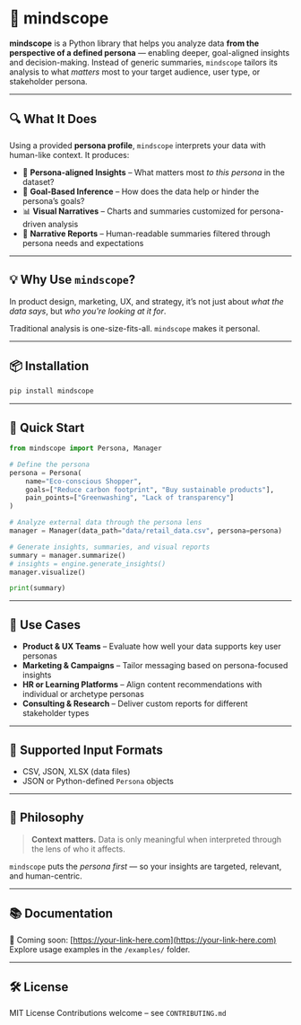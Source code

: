 # 🧠 mindscope

**mindscope** is a Python library that helps you analyze data **from the perspective of a defined persona** — enabling deeper, goal-aligned insights and decision-making. Instead of generic summaries, `mindscope` tailors its analysis to what *matters* most to your target audience, user type, or stakeholder persona.

---

## 🔍 What It Does

Using a provided **persona profile**, `mindscope` interprets your data with human-like context. It produces:

* 🎯 **Persona-aligned Insights** – What matters most *to this persona* in the dataset?
* 🧠 **Goal-Based Inference** – How does the data help or hinder the persona’s goals?
* 📊 **Visual Narratives** – Charts and summaries customized for persona-driven analysis
* 📝 **Narrative Reports** – Human-readable summaries filtered through persona needs and expectations

---

## 💡 Why Use `mindscope`?

In product design, marketing, UX, and strategy, it’s not just about *what the data says*, but *who you're looking at it for*.

Traditional analysis is one-size-fits-all. `mindscope` makes it personal.

---

## 📦 Installation

```bash
pip install mindscope
```

---

## 🧪 Quick Start

```python
from mindscope import Persona, Manager

# Define the persona
persona = Persona(
    name="Eco-conscious Shopper",
    goals=["Reduce carbon footprint", "Buy sustainable products"],
    pain_points=["Greenwashing", "Lack of transparency"]
)

# Analyze external data through the persona lens
manager = Manager(data_path="data/retail_data.csv", persona=persona)

# Generate insights, summaries, and visual reports
summary = manager.summarize()
# insights = engine.generate_insights()
manager.visualize()

print(summary)
```

---

## 🎯 Use Cases

* **Product & UX Teams** – Evaluate how well your data supports key user personas
* **Marketing & Campaigns** – Tailor messaging based on persona-focused insights
* **HR or Learning Platforms** – Align content recommendations with individual or archetype personas
* **Consulting & Research** – Deliver custom reports for different stakeholder types

---

## 📁 Supported Input Formats

* CSV, JSON, XLSX (data files)
* JSON or Python-defined `Persona` objects

---

## 🧠 Philosophy

> **Context matters.**
> Data is only meaningful when interpreted through the lens of who it affects.

`mindscope` puts the *persona first* — so your insights are targeted, relevant, and human-centric.

---

## 📚 Documentation

📖 Coming soon: [https://your-link-here.com](https://your-link-here.com)  
Explore usage examples in the `/examples/` folder.

---

## 🛠️ License

MIT License
Contributions welcome – see `CONTRIBUTING.md`
